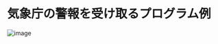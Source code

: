 # 気象庁の警報を受け取るプログラム例
![image](https://user-images.githubusercontent.com/87087013/230815282-a1e40361-2562-4496-ac1a-5d9db855dfe4.png)
